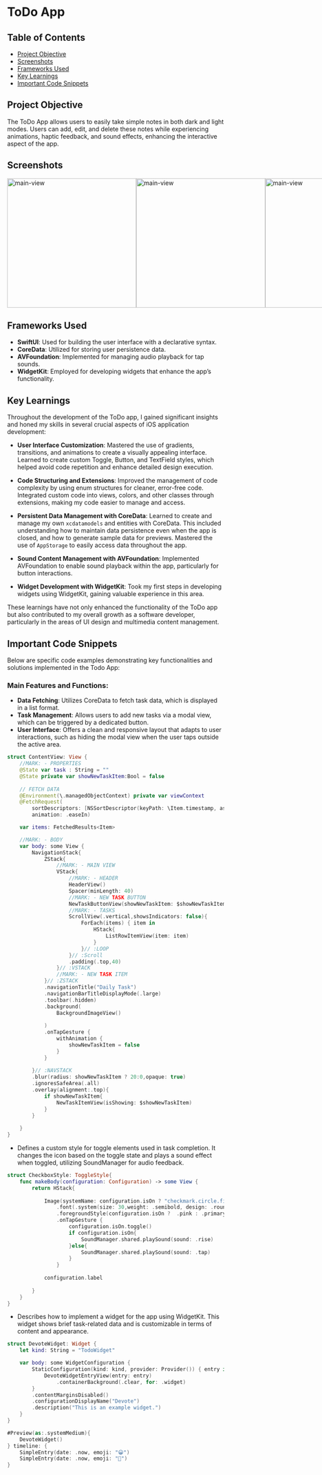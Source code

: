 # ToDo App

## Table of Contents

- [Project Objective](#project-objective)
- [Screenshots](#screenshots)
- [Frameworks Used](#frameworks-used)
- [Key Learnings](#key-learnings)
- [Important Code Snippets](#important-code-snippets)

## Project Objective

The ToDo App allows users to easily take simple notes in both dark and light modes. Users can add, edit, and delete these notes while experiencing animations, haptic feedback, and sound effects, enhancing the interactive aspect of the app.

## Screenshots

<div style="display:flex; justify-content:space-between; align-items:center;">
    <img width="300" alt="main-view" src="https://github.com/Dzdrgl/SwiftPortfolio/blob/main/assests/todo-dark.png?raw=true">
    <img width="300" alt="main-view" src="https://github.com/Dzdrgl/SwiftPortfolio/blob/main/assests/todo-light.png?raw=true">
    <img width="300" alt="main-view" src="https://github.com/Dzdrgl/SwiftPortfolio/blob/main/assests/todo-newItem.png?raw=true">
  <img width="300" alt="main-view" src="https://github.com/Dzdrgl/SwiftPortfolio/blob/main/assests/todo-widget.png?raw=true">
</div>

## Frameworks Used

- **SwiftUI**: Used for building the user interface with a declarative syntax.
- **CoreData**: Utilized for storing user persistence data.
- **AVFoundation**: Implemented for managing audio playback for tap sounds.
- **WidgetKit**: Employed for developing widgets that enhance the app’s functionality.

## Key Learnings

Throughout the development of the ToDo app, I gained significant insights and honed my skills in several crucial aspects of iOS application development:

- **User Interface Customization**: Mastered the use of gradients, transitions, and animations to create a visually appealing interface. Learned to create custom Toggle, Button, and TextField styles, which helped avoid code repetition and enhance detailed design execution.

- **Code Structuring and Extensions**: Improved the management of code complexity by using enum structures for cleaner, error-free code. Integrated custom code into views, colors, and other classes through extensions, making my code easier to manage and access.

- **Persistent Data Management with CoreData**: Learned to create and manage my own `xcdatamodels` and entities with CoreData. This included understanding how to maintain data persistence even when the app is closed, and how to generate sample data for previews. Mastered the use of `AppStorage` to easily access data throughout the app.

- **Sound Content Management with AVFoundation**: Implemented AVFoundation to enable sound playback within the app, particularly for button interactions.

- **Widget Development with WidgetKit**: Took my first steps in developing widgets using WidgetKit, gaining valuable experience in this area.

These learnings have not only enhanced the functionality of the ToDo app but also contributed to my overall growth as a software developer, particularly in the areas of UI design and multimedia content management.



## Important Code Snippets

Below are specific code examples demonstrating key functionalities and solutions implemented in the Todo App:



### Main Features and Functions:

- **Data Fetching**: Utilizes CoreData to fetch task data, which is displayed in a list format.
- **Task Management**: Allows users to add new tasks via a modal view, which can be triggered by a dedicated button.
- **User Interface**: Offers a clean and responsive layout that adapts to user interactions, such as hiding the modal view when the user taps outside the active area.




```swift
struct ContentView: View {
    //MARK: - PROPERTIES
    @State var task : String = ""
    @State private var showNewTaskItem:Bool = false
     
    // FETCH DATA
    @Environment(\.managedObjectContext) private var viewContext
    @FetchRequest(
        sortDescriptors: [NSSortDescriptor(keyPath: \Item.timestamp, ascending: true)],
        animation: .easeIn)

    var items: FetchedResults<Item>

    //MARK: - BODY
    var body: some View {
        NavigationStack{
            ZStack{
                //MARK: - MAIN VIEW
                VStack{
                    //MARK: - HEADER
                    HeaderView()
                    Spacer(minLength: 40)
                    //MARK: - NEW TASK BUTTON
                    NewTaskButtonView(showNewTaskItem: $showNewTaskItem)
                    //MARK: - TASKS
                    ScrollView(.vertical,showsIndicators: false){
                        ForEach(items) { item in
                            HStack{
                                ListRowItemView(item: item)
                            }
                        }// :LOOP
                    }// :Scroll
                    .padding(.top,40)
                }// :VSTACK
                //MARK: - NEW TASK ITEM                
            }// :ZSTACK
            .navigationTitle("Daily Task")
            .navigationBarTitleDisplayMode(.large)
            .toolbar(.hidden)
            .background(
                BackgroundImageView()
                   
            )
            .onTapGesture {
                withAnimation {
                    showNewTaskItem = false
                }
            }
            
        }// :NAVSTACK
        .blur(radius: showNewTaskItem ? 20:0,opaque: true)
        .ignoresSafeArea(.all)
        .overlay(alignment:.top){
            if showNewTaskItem{
                NewTaskItemView(isShowing: $showNewTaskItem)
            }
        }
        
    }
}
```
- Defines a custom style for toggle elements used in task completion. It changes the icon based on the toggle state and plays a sound effect when toggled, utilizing SoundManager for audio feedback.
```swift
struct CheckboxStyle: ToggleStyle{
    func makeBody(configuration: Configuration) -> some View {
        return HStack{
            
            Image(systemName: configuration.isOn ? "checkmark.circle.fill" : "circle")
                .font(.system(size: 30,weight: .semibold, design: .rounded))
                .foregroundStyle(configuration.isOn ?  .pink : .primary)
                .onTapGesture {
                    configuration.isOn.toggle()
                    if configuration.isOn{
                        SoundManager.shared.playSound(sound: .rise)
                    }else{
                        SoundManager.shared.playSound(sound: .tap)
                    }
                }
            
            configuration.label
            
        }
    }
}
```

- Describes how to implement a widget for the app using WidgetKit. This widget shows brief task-related data and is customizable in terms of content and appearance.
```swift
struct DevoteWidget: Widget {
    let kind: String = "TodoWidget"

    var body: some WidgetConfiguration {
        StaticConfiguration(kind: kind, provider: Provider()) { entry in
            DevoteWidgetEntryView(entry: entry)
                .containerBackground(.clear, for: .widget)
        }
        .contentMarginsDisabled()
        .configurationDisplayName("Devote")
        .description("This is an example widget.")
    }
}

#Preview(as:.systemMedium){
    DevoteWidget()
} timeline: {
    SimpleEntry(date: .now, emoji: "😀")
    SimpleEntry(date: .now, emoji: "🤩")
}
```
